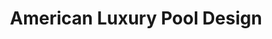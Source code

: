 ---
title: "American Luxury Pool Design"
url: /knoxville/american-luxury-pool-design/
shop: swimming pool
---